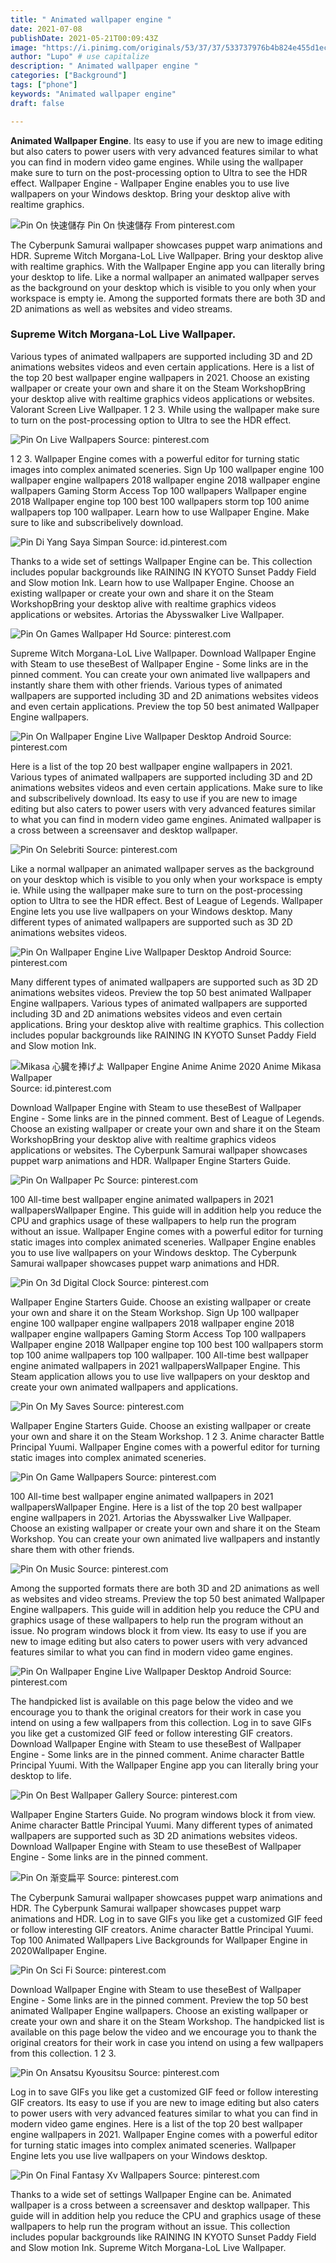 ```yaml
---
title: " Animated wallpaper engine "
date: 2021-07-08
publishDate: 2021-05-21T00:09:43Z
image: "https://i.pinimg.com/originals/53/37/37/533737976b4b824e455d1ec00cf1926f.jpg"
author: "Lupo" # use capitalize
description: " Animated wallpaper engine "
categories: ["Background"]
tags: ["phone"]
keywords: "Animated wallpaper engine"
draft: false

---
```



**Animated Wallpaper Engine**. Its easy to use if you are new to image editing but also caters to power users with very advanced features similar to what you can find in modern video game engines. While using the wallpaper make sure to turn on the post-processing option to Ultra to see the HDR effect. Wallpaper Engine - Wallpaper Engine enables you to use live wallpapers on your Windows desktop. Bring your desktop alive with realtime graphics.

![Pin On 快速儲存](https://i.pinimg.com/originals/3a/bc/c4/3abcc4473902444eadd29a076827a86f.gif "Pin On 快速儲存")
Pin On 快速儲存 From pinterest.com


The Cyberpunk Samurai wallpaper showcases puppet warp animations and HDR. Supreme Witch Morgana-LoL Live Wallpaper. Bring your desktop alive with realtime graphics. With the Wallpaper Engine app you can literally bring your desktop to life. Like a normal wallpaper an animated wallpaper serves as the background on your desktop which is visible to you only when your workspace is empty ie. Among the supported formats there are both 3D and 2D animations as well as websites and video streams.

### Supreme Witch Morgana-LoL Live Wallpaper.

Various types of animated wallpapers are supported including 3D and 2D animations websites videos and even certain applications. Here is a list of the top 20 best wallpaper engine wallpapers in 2021. Choose an existing wallpaper or create your own and share it on the Steam WorkshopBring your desktop alive with realtime graphics videos applications or websites. Valorant Screen Live Wallpaper. 1 2 3. While using the wallpaper make sure to turn on the post-processing option to Ultra to see the HDR effect.


![Pin On Live Wallpapers](https://i.pinimg.com/originals/e9/71/b2/e971b2bfa6c13f7d6256ff9336e6065c.gif "Pin On Live Wallpapers")
Source: pinterest.com

1 2 3. Wallpaper Engine comes with a powerful editor for turning static images into complex animated sceneries. Sign Up 100 wallpaper engine 100 wallpaper engine wallpapers 2018 wallpaper engine 2018 wallpaper engine wallpapers Gaming Storm Access Top 100 wallpapers Wallpaper engine 2018 Wallpaper engine top 100 best 100 wallpapers storm top 100 anime wallpapers top 100 wallpaper. Learn how to use Wallpaper Engine. Make sure to like and subscribelively download.

![Pin Di Yang Saya Simpan](https://i.pinimg.com/originals/51/e7/d2/51e7d27a0f0ddeb3c708371efc45435d.png "Pin Di Yang Saya Simpan")
Source: id.pinterest.com

Thanks to a wide set of settings Wallpaper Engine can be. This collection includes popular backgrounds like RAINING IN KYOTO Sunset Paddy Field and Slow motion Ink. Learn how to use Wallpaper Engine. Choose an existing wallpaper or create your own and share it on the Steam WorkshopBring your desktop alive with realtime graphics videos applications or websites. Artorias the Abysswalker Live Wallpaper.

![Pin On Games Wallpaper Hd](https://i.pinimg.com/originals/93/74/30/937430ffe847d4bd5705a1c91bef21fc.jpg "Pin On Games Wallpaper Hd")
Source: pinterest.com

Supreme Witch Morgana-LoL Live Wallpaper. Download Wallpaper Engine with Steam to use theseBest of Wallpaper Engine - Some links are in the pinned comment. You can create your own animated live wallpapers and instantly share them with other friends. Various types of animated wallpapers are supported including 3D and 2D animations websites videos and even certain applications. Preview the top 50 best animated Wallpaper Engine wallpapers.

![Pin On Wallpaper Engine Live Wallpaper Desktop Android](https://i.pinimg.com/originals/6c/d2/fc/6cd2fcc00835abb1f95e5ff1cf39c333.gif "Pin On Wallpaper Engine Live Wallpaper Desktop Android")
Source: pinterest.com

Here is a list of the top 20 best wallpaper engine wallpapers in 2021. Various types of animated wallpapers are supported including 3D and 2D animations websites videos and even certain applications. Make sure to like and subscribelively download. Its easy to use if you are new to image editing but also caters to power users with very advanced features similar to what you can find in modern video game engines. Animated wallpaper is a cross between a screensaver and desktop wallpaper.

![Pin On Selebriti](https://i.pinimg.com/originals/34/2f/8c/342f8c14d9c9545d762b547df31f5913.gif "Pin On Selebriti")
Source: pinterest.com

Like a normal wallpaper an animated wallpaper serves as the background on your desktop which is visible to you only when your workspace is empty ie. While using the wallpaper make sure to turn on the post-processing option to Ultra to see the HDR effect. Best of League of Legends. Wallpaper Engine lets you use live wallpapers on your Windows desktop. Many different types of animated wallpapers are supported such as 3D 2D animations websites videos.

![Pin On Wallpaper Engine Live Wallpaper Desktop Android](https://i.pinimg.com/originals/d0/da/94/d0da94d16c62d4e875f2d9b9f27910e7.gif "Pin On Wallpaper Engine Live Wallpaper Desktop Android")
Source: pinterest.com

Many different types of animated wallpapers are supported such as 3D 2D animations websites videos. Preview the top 50 best animated Wallpaper Engine wallpapers. Various types of animated wallpapers are supported including 3D and 2D animations websites videos and even certain applications. Bring your desktop alive with realtime graphics. This collection includes popular backgrounds like RAINING IN KYOTO Sunset Paddy Field and Slow motion Ink.

![Mikasa 心臓を捧げよ Wallpaper Engine Anime Anime 2020 Anime Mikasa Wallpaper](https://i.pinimg.com/originals/dd/ff/bf/ddffbf181de532b17311c060d568929e.jpg "Mikasa 心臓を捧げよ Wallpaper Engine Anime Anime 2020 Anime Mikasa Wallpaper")
Source: id.pinterest.com

Download Wallpaper Engine with Steam to use theseBest of Wallpaper Engine - Some links are in the pinned comment. Best of League of Legends. Choose an existing wallpaper or create your own and share it on the Steam WorkshopBring your desktop alive with realtime graphics videos applications or websites. The Cyberpunk Samurai wallpaper showcases puppet warp animations and HDR. Wallpaper Engine Starters Guide.

![Pin On Wallpaper Pc](https://i.pinimg.com/originals/6e/53/30/6e5330362a3c62d3cecd03e2655a65cb.jpg "Pin On Wallpaper Pc")
Source: pinterest.com

100 All-time best wallpaper engine animated wallpapers in 2021 wallpapersWallpaper Engine. This guide will in addition help you reduce the CPU and graphics usage of these wallpapers to help run the program without an issue. Wallpaper Engine comes with a powerful editor for turning static images into complex animated sceneries. Wallpaper Engine enables you to use live wallpapers on your Windows desktop. The Cyberpunk Samurai wallpaper showcases puppet warp animations and HDR.

![Pin On 3d Digital Clock](https://i.pinimg.com/736x/cd/a7/47/cda747c268698449b1b48e52aebd7805.jpg "Pin On 3d Digital Clock")
Source: pinterest.com

Wallpaper Engine Starters Guide. Choose an existing wallpaper or create your own and share it on the Steam Workshop. Sign Up 100 wallpaper engine 100 wallpaper engine wallpapers 2018 wallpaper engine 2018 wallpaper engine wallpapers Gaming Storm Access Top 100 wallpapers Wallpaper engine 2018 Wallpaper engine top 100 best 100 wallpapers storm top 100 anime wallpapers top 100 wallpaper. 100 All-time best wallpaper engine animated wallpapers in 2021 wallpapersWallpaper Engine. This Steam application allows you to use live wallpapers on your desktop and create your own animated wallpapers and applications.

![Pin On My Saves](https://i.pinimg.com/originals/6b/f1/b1/6bf1b1ca7ef27007e04e5b07fdec34b3.jpg "Pin On My Saves")
Source: pinterest.com

Wallpaper Engine Starters Guide. Choose an existing wallpaper or create your own and share it on the Steam Workshop. 1 2 3. Anime character Battle Principal Yuumi. Wallpaper Engine comes with a powerful editor for turning static images into complex animated sceneries.

![Pin On Game Wallpapers](https://i.pinimg.com/originals/9a/0f/7f/9a0f7fc7712c59cff4d992c2eb94dbe6.jpg "Pin On Game Wallpapers")
Source: pinterest.com

100 All-time best wallpaper engine animated wallpapers in 2021 wallpapersWallpaper Engine. Here is a list of the top 20 best wallpaper engine wallpapers in 2021. Artorias the Abysswalker Live Wallpaper. Choose an existing wallpaper or create your own and share it on the Steam Workshop. You can create your own animated live wallpapers and instantly share them with other friends.

![Pin On Music](https://i.pinimg.com/736x/b2/e9/2e/b2e92eb564ff384e7b196416a8da1153.jpg "Pin On Music")
Source: pinterest.com

Among the supported formats there are both 3D and 2D animations as well as websites and video streams. Preview the top 50 best animated Wallpaper Engine wallpapers. This guide will in addition help you reduce the CPU and graphics usage of these wallpapers to help run the program without an issue. No program windows block it from view. Its easy to use if you are new to image editing but also caters to power users with very advanced features similar to what you can find in modern video game engines.

![Pin On Wallpaper Engine Live Wallpaper Desktop Android](https://i.pinimg.com/originals/e4/5e/16/e45e16fe50895f5ae42b256a92e203f2.gif "Pin On Wallpaper Engine Live Wallpaper Desktop Android")
Source: pinterest.com

The handpicked list is available on this page below the video and we encourage you to thank the original creators for their work in case you intend on using a few wallpapers from this collection. Log in to save GIFs you like get a customized GIF feed or follow interesting GIF creators. Download Wallpaper Engine with Steam to use theseBest of Wallpaper Engine - Some links are in the pinned comment. Anime character Battle Principal Yuumi. With the Wallpaper Engine app you can literally bring your desktop to life.

![Pin On Best Wallpaper Gallery](https://i.pinimg.com/originals/60/6e/15/606e15911bb72a4813b05e7729e9f131.jpg "Pin On Best Wallpaper Gallery")
Source: pinterest.com

Wallpaper Engine Starters Guide. No program windows block it from view. Anime character Battle Principal Yuumi. Many different types of animated wallpapers are supported such as 3D 2D animations websites videos. Download Wallpaper Engine with Steam to use theseBest of Wallpaper Engine - Some links are in the pinned comment.

![Pin On 渐变扁平](https://i.pinimg.com/736x/08/ac/0e/08ac0e75be26765d2f83c8060cb50a9f.jpg "Pin On 渐变扁平")
Source: pinterest.com

The Cyberpunk Samurai wallpaper showcases puppet warp animations and HDR. The Cyberpunk Samurai wallpaper showcases puppet warp animations and HDR. Log in to save GIFs you like get a customized GIF feed or follow interesting GIF creators. Anime character Battle Principal Yuumi. Top 100 Animated Wallpapers Live Backgrounds for Wallpaper Engine in 2020Wallpaper Engine.

![Pin On Sci Fi](https://i.pinimg.com/originals/f2/8c/db/f28cdb3bc2662a3b711b409ff204ccbb.jpg "Pin On Sci Fi")
Source: pinterest.com

Download Wallpaper Engine with Steam to use theseBest of Wallpaper Engine - Some links are in the pinned comment. Preview the top 50 best animated Wallpaper Engine wallpapers. Choose an existing wallpaper or create your own and share it on the Steam Workshop. The handpicked list is available on this page below the video and we encourage you to thank the original creators for their work in case you intend on using a few wallpapers from this collection. 1 2 3.

![Pin On Ansatsu Kyousitsu](https://i.pinimg.com/originals/eb/0d/b7/eb0db79229192d690659c5d99e54fc7a.png "Pin On Ansatsu Kyousitsu")
Source: pinterest.com

Log in to save GIFs you like get a customized GIF feed or follow interesting GIF creators. Its easy to use if you are new to image editing but also caters to power users with very advanced features similar to what you can find in modern video game engines. Here is a list of the top 20 best wallpaper engine wallpapers in 2021. Wallpaper Engine comes with a powerful editor for turning static images into complex animated sceneries. Wallpaper Engine lets you use live wallpapers on your Windows desktop.

![Pin On Final Fantasy Xv Wallpapers](https://i.pinimg.com/originals/53/37/37/533737976b4b824e455d1ec00cf1926f.jpg "Pin On Final Fantasy Xv Wallpapers")
Source: pinterest.com

Thanks to a wide set of settings Wallpaper Engine can be. Animated wallpaper is a cross between a screensaver and desktop wallpaper. This guide will in addition help you reduce the CPU and graphics usage of these wallpapers to help run the program without an issue. This collection includes popular backgrounds like RAINING IN KYOTO Sunset Paddy Field and Slow motion Ink. Supreme Witch Morgana-LoL Live Wallpaper.

